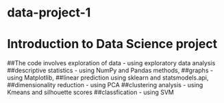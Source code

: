 # data-project-1
# Introduction to Data Science project 

##The code involves exploration of data - using exploratory data analysis
##descriptive statistics - using NumPy and Pandas methods, 
##graphs - using Matplotlib, 
##linear prediction using sklearn and statsmodels.api, 
##dimensionality reduction - using PCA
##clustering analysis - using Kmeans and silhouette scores
##classfication - using SVM 

